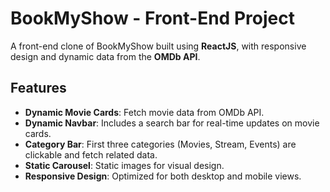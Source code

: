 # BookMyShow - Front-End Project

A front-end clone of BookMyShow built using **ReactJS**, with responsive design and dynamic data from the **OMDb API**.

## Features

- **Dynamic Movie Cards**: Fetch movie data from OMDb API.
- **Dynamic Navbar**: Includes a search bar for real-time updates on movie cards.
- **Category Bar**: First three categories (Movies, Stream, Events) are clickable and fetch related data.
- **Static Carousel**: Static images for visual design.
- **Responsive Design**: Optimized for both desktop and mobile views.


